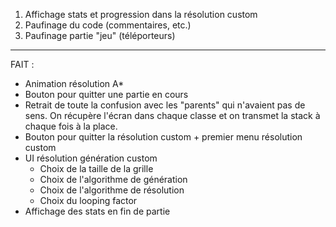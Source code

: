 1. Affichage stats et progression dans la résolution custom
2. Paufinage du code (commentaires, etc.)
3. Paufinage partie "jeu" (téléporteurs)

---

FAIT :

- Animation résolution A\*
- Bouton pour quitter une partie en cours
- Retrait de toute la confusion avec les "parents" qui n'avaient pas de sens. On récupère l'écran dans chaque classe et on transmet la stack à chaque fois à la place.
- Bouton pour quitter la résolution custom + premier menu résolution custom
- UI résolution génération custom
  - Choix de la taille de la grille
  - Choix de l'algorithme de génération
  - Choix de l'algorithme de résolution
  - Choix du looping factor
- Affichage des stats en fin de partie
